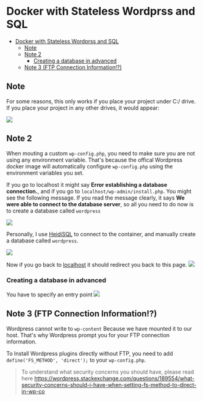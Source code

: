 # Docker with Stateless Wordprss and SQL

- [Docker with Stateless Wordprss and SQL](#Docker-with-Stateless-Wordprss-and-SQL)
  - [Note](#Note)
  - [Note 2](#Note-2)
    - [Creating a database in advanced](#Creating-a-database-in-advanced)
  - [Note 3 (FTP Connection Information!?)](#Note-3-FTP-Connection-Information)

## Note

For some reasons, this only works if you place your project under C:/ drive. If you place your project in any other drives, it would appear:

![](https://i.gyazo.com/e0dfd5c1f19874f0a60623c18274248f.png)

## Note 2

When mouting a custom `wp-config.php`, you need to make sure you are not using any environment variable. That's because the offical Wordpress docker image will automatically configure `wp-config.php` using the environment variables you set. 

If you go to localhost it might say **Error establishing a database connection.**, and if you go to `localhost/wp-admin/install.php`. You might see the following message. If you read the message clearly, it says **We were able to connect to the database server**, so all you need to do now is to create a database called `wordpress` 

![](https://gyazo.com/fc3ea3b4dec030d87d7b15d1cd13038b.png)

Personally, I use [HeidiSQL](https://www.heidisql.com/) to connect to the container, and manually create a database called `wordpress`.

![](https://gyazo.com/439d639dc1bbf4e7446a676ec4f7d9a6.gif)

Now if you go back to [localhost](localhost) it should redirect you back to this page.
![](https://gyazo.com/f0c3a7ae2cb24ce057b08ce20c3c7ba7.png)

### Creating a database in advanced

You have to specify an entry point 
![](https://gyazo.com/3b3ed7655599a14c16620a89a6298c01.png)

## Note 3 (FTP Connection Information!?)

Wordpress cannot write to `wp-content` Because we have mounted it to our host. That's why Wordpress prompt you for your FTP connection information.

To Install Wordpress plugins directly without FTP, you need to add `define('FS_METHOD', 'direct');` to your `wp-config.php`. 

> To understand what security concerns you should have, please read here
> https://wordpress.stackexchange.com/questions/189554/what-security-concerns-should-i-have-when-setting-fs-method-to-direct-in-wp-co

